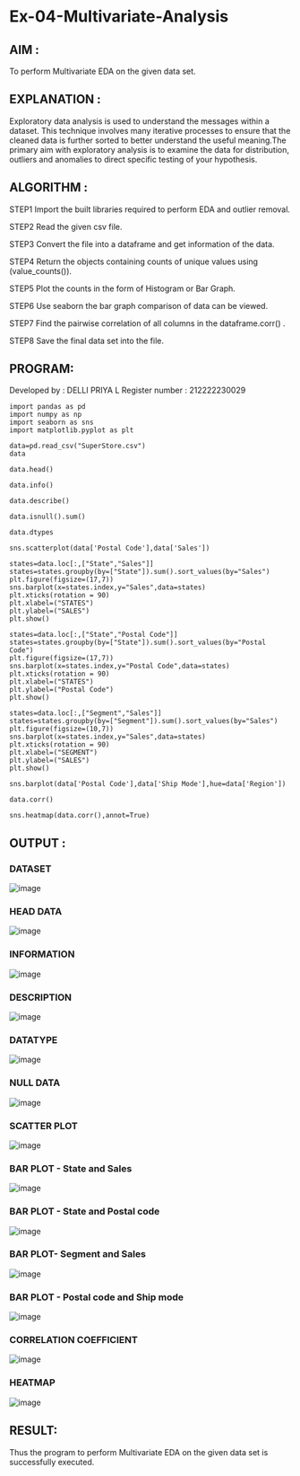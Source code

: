 # Ex-04-Multivariate-Analysis

## AIM :

To perform Multivariate EDA on the given data set.

## EXPLANATION :

Exploratory data analysis is used to understand the messages within a dataset. This technique involves many iterative processes to ensure that the cleaned data is further sorted to better understand the useful meaning.The primary aim with exploratory analysis is to examine the data for distribution, outliers and anomalies to direct specific testing of your hypothesis.

## ALGORITHM :

STEP1
 Import the built libraries required to perform EDA and outlier removal.

STEP2
 Read the given csv file.

STEP3
 Convert the file into a dataframe and get information of the data.

STEP4
 Return the objects containing counts of unique values using (value_counts()).

STEP5
 Plot the counts in the form of Histogram or Bar Graph.

STEP6
 Use seaborn the bar graph comparison of data can be viewed.

STEP7
 Find the pairwise correlation of all columns in the dataframe.corr() .

STEP8
 Save the final data set into the file.

## PROGRAM:

Developed by : DELLI PRIYA L
Register number : 212222230029
```
import pandas as pd
import numpy as np
import seaborn as sns
import matplotlib.pyplot as plt

data=pd.read_csv("SuperStore.csv")
data

data.head()

data.info()

data.describe()

data.isnull().sum()

data.dtypes

sns.scatterplot(data['Postal Code'],data['Sales'])

states=data.loc[:,["State","Sales"]] 
states=states.groupby(by=["State"]).sum().sort_values(by="Sales") 
plt.figure(figsize=(17,7)) 
sns.barplot(x=states.index,y="Sales",data=states) 
plt.xticks(rotation = 90) 
plt.xlabel=("STATES")
plt.ylabel=("SALES") 
plt.show()

states=data.loc[:,["State","Postal Code"]] 
states=states.groupby(by=["State"]).sum().sort_values(by="Postal Code") 
plt.figure(figsize=(17,7)) 
sns.barplot(x=states.index,y="Postal Code",data=states) 
plt.xticks(rotation = 90) 
plt.xlabel=("STATES") 
plt.ylabel=("Postal Code") 
plt.show()

states=data.loc[:,["Segment","Sales"]] 
states=states.groupby(by=["Segment"]).sum().sort_values(by="Sales") 
plt.figure(figsize=(10,7)) 
sns.barplot(x=states.index,y="Sales",data=states) 
plt.xticks(rotation = 90) 
plt.xlabel=("SEGMENT") 
plt.ylabel=("SALES") 
plt.show()

sns.barplot(data['Postal Code'],data['Ship Mode'],hue=data['Region'])

data.corr()

sns.heatmap(data.corr(),annot=True)
```

## OUTPUT :

### DATASET
![image](https://github.com/Priya-Loganathan/ODD2023-Datascience-Ex-04/assets/121166075/88cf4c6a-8a12-489c-87f1-2ad16f2dd4d2)
### HEAD DATA
![image](https://github.com/Priya-Loganathan/ODD2023-Datascience-Ex-04/assets/121166075/fdc83672-fa36-4942-a264-09f5927b15a7)
### INFORMATION
![image](https://github.com/Priya-Loganathan/ODD2023-Datascience-Ex-04/assets/121166075/8dc081c4-44e8-4443-a435-2c7d08a57dac)
### DESCRIPTION
![image](https://github.com/Priya-Loganathan/ODD2023-Datascience-Ex-04/assets/121166075/a092338f-82ea-4685-b894-be83a525981a)
### DATATYPE
![image](https://github.com/Priya-Loganathan/ODD2023-Datascience-Ex-04/assets/121166075/0f450ad9-5dfb-446d-82c8-2c2d3ef5243a)
### NULL DATA
![image](https://github.com/Priya-Loganathan/ODD2023-Datascience-Ex-04/assets/121166075/e33541b1-b21d-4b61-8ced-6993d3ee67ce)
### SCATTER PLOT
![image](https://github.com/Priya-Loganathan/ODD2023-Datascience-Ex-04/assets/121166075/999d6695-a7b0-4578-a083-bd3402dd3796)
### BAR PLOT - State and Sales
![image](https://github.com/Priya-Loganathan/ODD2023-Datascience-Ex-04/assets/121166075/43f52f4d-be40-4348-bee6-8d08c66140c2)
### BAR PLOT - State and Postal code
![image](https://github.com/Priya-Loganathan/ODD2023-Datascience-Ex-04/assets/121166075/24409676-3470-4334-98b5-2c56dc7fc51a)
### BAR PLOT- Segment and Sales
![image](https://github.com/Priya-Loganathan/ODD2023-Datascience-Ex-04/assets/121166075/62ab3124-b78e-4210-b225-16fde8ee189f)
### BAR PLOT - Postal code and Ship mode
![image](https://github.com/Priya-Loganathan/ODD2023-Datascience-Ex-04/assets/121166075/cc171a1c-8da1-49d4-bb4a-63c719a468ce)
### CORRELATION COEFFICIENT
![image](https://github.com/Priya-Loganathan/ODD2023-Datascience-Ex-04/assets/121166075/3b1ebf6a-4074-49f1-af7a-d0f72a7071d1)
### HEATMAP
![image](https://github.com/Priya-Loganathan/ODD2023-Datascience-Ex-04/assets/121166075/b2fa83c5-2344-42b9-b265-9f46704a6d4d)

## RESULT:
Thus the program to perform Multivariate EDA on the given data set is successfully executed.










